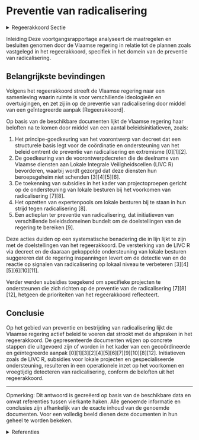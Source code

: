 # Preventie van radicalisering

<details>
        <summary>Regeerakkoord Sectie </summary>
        <p>2.2.9 Preventie van radicalisering De Vlaamse regering gaat voor een door iedereen gedeelde samenleving. Daarin staat democratisch burgerschap centraal en is er plaats voor verschil-lende ideologieën, denkbeelden en levensovertui-gingen, zolang ze niet oproepen tot haat en geweld. Gewelddadige radicalisering, zowel bij volwassenen als bij minderjarigen, vormt een substantiële bedreiging voor de fundamentele rechten en vrijheden van onze democratische rechtsstaat en moet krachtdadig worden aange-pakt. Preventie en repressie gaan hierbij hand in hand. De belangrijkste hefbomen voor repressie liggen op het federale niveau. De belangrijkste hefbomen voor preventie (primair, secundair en tertiair) bevinden zich op het niveau van de gemeenschappen en gewesten. Vanuit zijn bevoegdheden werkt Vlaanderen maximaal samen met de andere bestuursniveaus en rele-vante actoren. De Vlaamse regering wil met haar beleid in de eerste plaats voorkomen dat personen radicali-seren, en signalen van gewelddadige radicalisering zo vroeg mogelijk detecteren. We gaan uit van een geïntegreerde aanpak waarbij de Vlaamse regering een aantal prioritaire doelstellingen bepaalt en ieder beleidsdomein binnen zijn bevoegdheden instaat voor de uitvoering ervan. De inspanningen op het vlak van begeleiding van geradicaliseerde gedetineerden met het oog op hun re-integratie in de maatschappij, worden opgedreven. Gemeenten zijn voor de Vlaamse regering de eerste partners in deze aanpak omdat ze het dichtst bij de burgers staan. Het is de taak van gemeenten om zorgwekkende ontwikkelingen tijdig te signaleren en daarop te reageren. We ondersteunen hen in het opnemen van deze regierol en het uitbouwen van een fijnmazig netwerk van lokale actoren. De Lokale Integrale Veiligheidscel (LIVC), waarin veiligheidsdiensten en socio-preventieve diensten elkaar vinden onder voorzitterschap van de burgemeester, vormen het cruciale sluitstuk in deze lokale aanpak. Enerzijds spelen ze een belangrijke rol in de individuele opvolging van de casussen die binnen de LIVC besproken worden. Dit kan gaan over psychische begeleiding, gezins-ondersteuning, begeleiding in de zoektocht naar werk of een opleiding, enzovoort. Anderzijds hebben ze ook een belangrijke rol op vlak van vroegdetectie. Door de socio-preventieve actoren kunnen immers casussen aangeleverd worden die binnen de LIVC besproken worden. We creëren een decretaal kader zodat medewerkers van Vlaamse diensten en voorzieningen kunnen deelnemen aan een LIVC, zonder dat ze daarbij hun eventuele beroepsgeheim schenden. De hiervoor gecreëerde gemeenschappelijke gegevensbank (GGB) zorgt voor voeding van het LIVC. </p>
        </details> 

Inleiding
Deze voortgangsrapportage analyseert de maatregelen en besluiten genomen door de Vlaamse regering in relatie tot de plannen zoals vastgelegd in het regeerakkoord, specifiek in het domein van de preventie van radicalisering.

## Belangrijkste bevindingen
Volgens het regeerakkoord streeft de Vlaamse regering naar een samenleving waarin ruimte is voor verschillende ideologieën en overtuigingen, en zet zij in op de preventie van radicalisering door middel van een geïntegreerde aanpak [Regeerakkoord].

Op basis van de beschikbare documenten lijkt de Vlaamse regering haar beloften na te komen door middel van een aantal beleidsinitiatieven, zoals:
1. Het principe-goedkeuring van het voorontwerp van decreet dat een structurele basis legt voor de coördinatie en ondersteuning van het beleid omtrent de preventie van radicalisering en extremisme \[0\]\[1\]\[2\].
2. De goedkeuring van de voorontwerpdecreten die de deelname van Vlaamse diensten aan Lokale Integrale Veiligheidscellen (LIVC R) bevorderen, waarbij wordt gezorgd dat deze diensten hun beroepsgeheim niet schenden \[3\]\[4\]\[5\]\[6\].
3. De toekenning van subsidies in het kader van projectoproepen gericht op de ondersteuning van lokale besturen bij het voorkomen van radicalisering \[7\]\[8\].
4. Het opzetten van expertenpools om lokale besturen bij te staan in hun strijd tegen radicalisering \[8\].
5. Een actieplan ter preventie van radicalisering, dat initiatieven van verschillende beleidsdomeinen bundelt om de doelstellingen van de regering te bereiken \[9\].

Deze acties duiden op een systematische benadering die in lijn lijkt te zijn met de doelstellingen van het regeerakkoord. De versterking van de LIVC R via decreet en de daaraan gekoppelde ondersteuning van lokale besturen suggereren dat de regering inspanningen levert om de detectie van en de reactie op signalen van radicalisering op lokaal niveau te verbeteren \[3\]\[4\]\[5\]\[6\]\[10\]\[11\].

Verder werden subsidies toegekend om specifieke projecten te ondersteunen die zich richten op de preventie van de radicalisering \[7\]\[8\]\[12\], hetgeen de prioriteiten van het regeerakkoord reflecteert.

## Conclusie
Op het gebied van preventie en bestrijding van radicalisering lijkt de Vlaamse regering actief beleid te voeren dat strookt met de afspraken in het regeerakkoord. De gepresenteerde documenten wijzen op concrete stappen die uitgevoerd zijn of worden in het kader van een gecoördineerde en geïntegreerde aanpak \[0\]\[1\]\[3\]\[2\]\[4\]\[5\]\[6\]\[7\]\[9\]\[10\]\[8\]\[12\]. Initiatieven zoals de LIVC R, subsidies voor lokale projecten en gespecialiseerde ondersteuning, resulteren in een operationele inzet op het voorkomen en vroegtijdig detecteren van radicalisering, conform de beloften uit het regeerakkoord.

---
Opmerking: Dit antwoord is gecreëerd op basis van de beschikbare data en omvat referenties tussen vierkante haken. Alle genoemde informatie en conclusies zijn afhankelijk van de exacte inhoud van de genoemde documenten. Voor een volledig beeld dienen deze documenten in hun geheel te worden bekeken.

<details>
        <summary> Referenties</summary>
        
**[\[0\]](https://beslissingenvlaamseregering.vlaanderen.be/?search=Voorontwerp%20van%20decreet%20Vlaams%20beleid%20voor%20preventie%20radicalisering%2C%20extremisme%2C%20terrorisme%20en%20negatieve%20polarisatie&dateOption=select&startDate=2023-07-07T09%3A00%3A00Z&endDate=2023-07-07T09%3A00%3A00Z)** : **(2023-07-07)** Voorontwerp van decreet Vlaams beleid voor preventie radicalisering, extremisme, terrorisme en negatieve polarisatie 

**[\[1\]](https://beslissingenvlaamseregering.vlaanderen.be/?search=Voorontwerp%20van%20decreet%20Vlaams%20beleid%20voor%20preventie%20radicalisering%2C%20extremisme%2C%20terrorisme%20en%20schadelijke%20polarisatie&dateOption=select&startDate=2023-09-29T08%3A00%3A00Z&endDate=2023-09-29T08%3A00%3A00Z)** : **(2023-09-29)** Voorontwerp van decreet Vlaams beleid voor preventie radicalisering, extremisme, terrorisme en schadelijke polarisatie 

**[\[2\]](https://beslissingenvlaamseregering.vlaanderen.be/?search=Ontwerpdecreet%20Vlaams%20beleid%20voor%20preventie%20radicalisering%2C%20extremisme%2C%20terrorisme%20en%20schadelijke%20polarisatie&dateOption=select&startDate=2023-12-08T09%3A00%3A00Z&endDate=2023-12-08T09%3A00%3A00Z)** : **(2023-12-08)** Ontwerpdecreet Vlaams beleid voor preventie radicalisering, extremisme, terrorisme en schadelijke polarisatie 

**[\[3\]](https://beslissingenvlaamseregering.vlaanderen.be/?search=Vlaamse%20deelname%20aan%20lokale%20integrale%20veiligheidscellen%20rond%20radicalisme%2C%20extremisme%20en%20terrorisme&dateOption=select&startDate=2020-12-18T09%3A00%3A00Z&endDate=2020-12-18T09%3A00%3A00Z)** : **(2020-12-18)** Vlaamse deelname aan lokale integrale veiligheidscellen rond radicalisme, extremisme en terrorisme 

**[\[4\]](https://beslissingenvlaamseregering.vlaanderen.be/?search=Lokale%20integrale%20veiligheidscellen%20rond%20radicalisme%2C%20extremisme%20en%20terrorisme%20%28LIVC%29%3A%20regeling%20modaliteiten%20deelname&dateOption=select&startDate=2020-07-17T08%3A00%3A00Z&endDate=2020-07-17T08%3A00%3A00Z)** : **(2020-07-17)** Lokale integrale veiligheidscellen rond radicalisme, extremisme en terrorisme (LIVC): regeling modaliteiten deelname 

**[\[5\]](https://beslissingenvlaamseregering.vlaanderen.be/?search=Lokale%20integrale%20veiligheidscellen%20rond%20radicalisme%2C%20extremisme%20en%20terrorisme%3A%20regeling%20modaliteiten%20deelname%20Vlaamse%20leden&dateOption=select&startDate=2020-10-30T09%3A00%3A00Z&endDate=2020-10-30T09%3A00%3A00Z)** : **(2020-10-30)** Lokale integrale veiligheidscellen rond radicalisme, extremisme en terrorisme: regeling modaliteiten deelname Vlaamse leden 

**[\[6\]](https://beslissingenvlaamseregering.vlaanderen.be/?search=Vlaamse%20deelname%20aan%20lokale%20integrale%20veiligheidscellen%20rond%20radicalisme%2C%20extremisme%20en%20terrorisme%3A%20machtigingsdecreet&dateOption=select&startDate=2021-03-05T09%3A00%3A00Z&endDate=2021-03-05T09%3A00%3A00Z)** : **(2021-03-05)** Vlaamse deelname aan lokale integrale veiligheidscellen rond radicalisme, extremisme en terrorisme: machtigingsdecreet 

**[\[7\]](https://beslissingenvlaamseregering.vlaanderen.be/?search=Projectoproep%20%E2%80%98ondersteuning%20van%20lokale%20besturen%20in%20het%20kader%20van%20de%20preventie%20van%20gewelddadige%20radicalisering%2C%20extremisme%2C%20terrorisme%20en%20polarisatie%E2%80%99&dateOption=select&startDate=2021-03-05T09%3A00%3A00Z&endDate=2021-03-05T09%3A00%3A00Z)** : **(2021-03-05)** Projectoproep ‘ondersteuning van lokale besturen in het kader van de preventie van gewelddadige radicalisering, extremisme, terrorisme en polarisatie’ 

**[\[8\]](https://beslissingenvlaamseregering.vlaanderen.be/?search=Projectoproep%20%E2%80%98Expertenpool%20ter%20ondersteuning%20van%20lokale%20besturen%20in%20het%20kader%20van%20de%20preventie%20van%20gewelddadige%20radicalisering%20en%20extremisme%E2%80%99&dateOption=select&startDate=2023-06-30T08%3A00%3A00Z&endDate=2023-06-30T08%3A00%3A00Z)** : **(2023-06-30)** Projectoproep ‘Expertenpool ter ondersteuning van lokale besturen in het kader van de preventie van gewelddadige radicalisering en extremisme’ 

**[\[9\]](https://beslissingenvlaamseregering.vlaanderen.be/?search=Preventie%20gewelddadige%20radicalisering%2C%20extremisme%2C%20terrorisme%20en%20polarisatie&dateOption=select&startDate=2021-05-21T08%3A00%3A00Z&endDate=2021-05-21T08%3A00%3A00Z)** : **(2021-05-21)** Preventie gewelddadige radicalisering, extremisme, terrorisme en polarisatie 

**[\[10\]](https://beslissingenvlaamseregering.vlaanderen.be/?search=Draaiboek%20en%20vraag-%20en%20antwoordfiche%20lokale%20integrale%20veiligheidscellen%20inzake%20radicalisme%2C%20extremisme%20en%20terrorisme%20%28LIVC%20R%29&dateOption=select&startDate=2021-07-09T08%3A00%3A00Z&endDate=2021-07-09T08%3A00%3A00Z)** : **(2021-07-09)** Draaiboek en vraag- en antwoordfiche lokale integrale veiligheidscellen inzake radicalisme, extremisme en terrorisme (LIVC R) 

**[\[11\]](https://beslissingenvlaamseregering.vlaanderen.be/?search=Vereniging%20van%20Vlaamse%20steden%20en%20gemeenten%20%28VVSG%29%3A%20projectsubsidie%20begeleidings-%20en%20coachingstrajecten%20voor%20LIVC%20R%20%28lokale%20integrale%20veiligheidscel%29&dateOption=select&startDate=2021-12-10T09%3A00%3A00Z&endDate=2021-12-10T09%3A00%3A00Z)** : **(2021-12-10)** Vereniging van Vlaamse steden en gemeenten (VVSG): projectsubsidie begeleidings- en coachingstrajecten voor LIVC R (lokale integrale veiligheidscel) 

**[\[12\]](https://beslissingenvlaamseregering.vlaanderen.be/?search=Subsidie%20preventieve%20forensische%20begeleiding%20ter%20preventie%20van%20delinquent%20gedrag%20van%20jongeren%20en%20jongvolwassenen%20met%20%28vermoeden%20van%29%20beperkingen&dateOption=select&startDate=2021-12-17T09%3A00%3A00Z&endDate=2021-12-17T09%3A00%3A00Z)** : **(2021-12-17)** Subsidie preventieve forensische begeleiding ter preventie van delinquent gedrag van jongeren en jongvolwassenen met (vermoeden van) beperkingen 
        </details> 

